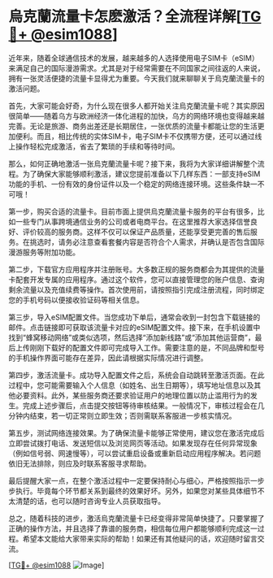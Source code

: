 # 烏克蘭流量卡怎麽激活？全流程详解[[TG💪+ @esim1088](https://t.me/s/esim1088)]

近年来，随着全球通信技术的发展，越来越多的人选择使用电子SIM卡（eSIM）来满足自己的国际漫游需求。尤其是对于经常需要在不同国家之间往返的人来说，拥有一张灵活便捷的流量卡显得尤为重要。今天我们就来聊聊关于烏克蘭流量卡的激活问题。

首先，大家可能会好奇，为什么现在很多人都开始关注烏克蘭流量卡呢？其实原因很简单——随着乌方与欧洲经济一体化进程的加快，乌方的网络环境也变得越来越完善。无论是旅游、商务出差还是长期居住，一张优质的流量卡都能让您的生活更加便利。而且，相比传统的实体SIM卡，电子SIM卡不仅携带方便，还可以通过线上操作轻松完成激活，省去了繁琐的手续和等待时间。

那么，如何正确地激活一张烏克蘭流量卡呢？接下来，我将为大家详细讲解整个流程。为了确保大家能够顺利激活，建议您提前准备以下几样东西：一部支持eSIM功能的手机、一份有效的身份证件以及一个稳定的网络连接环境。这些条件缺一不可哦！

第一步，购买合适的流量卡。目前市面上提供烏克蘭流量卡服务的平台有很多，比如一些专门从事跨境通信业务的公司或者电商平台。在这里推荐大家选择信誉良好、评价较高的服务商。这样不仅可以保证产品质量，还能享受更完善的售后服务。在挑选时，请务必注意查看套餐内容是否符合个人需求，并确认是否包含国际漫游服务等附加功能。

第二步，下载官方应用程序并注册账号。大多数正规的服务商都会为其提供的流量卡配套开发专属的应用程序。通过这个软件，您可以直接管理您的账户信息、查询剩余流量以及充值续费等操作。首次使用前，请按照指引完成注册流程，同时绑定您的手机号码以便接收验证码等相关信息。

第三步，导入eSIM配置文件。当您成功下单后，通常会收到一封包含下载链接的邮件。点击链接即可获取该流量卡对应的eSIM配置文件。接下来，在手机设置中找到“蜂窝移动网络”或类似选项，然后选择“添加新线路”或“添加其他运营商”，最后上传刚刚下载好的配置文件即可完成导入工作。需要注意的是，不同品牌和型号的手机操作界面可能存在差异，因此请根据实际情况进行调整。

第四步，激活流量卡。成功导入配置文件之后，系统会自动跳转至激活页面。在此过程中，您可能需要输入个人信息（如姓名、出生日期等），填写地址信息以及其他必要资料。此外，某些服务商还要求验证用户的地理位置以防止滥用行为的发生。完成上述步骤后，点击提交按钮等待审核结果。一般情况下，审核过程会在几分钟内结束，若一切正常则立即生效；否则需联系客服进一步核实情况。

第五步，测试网络连接效果。为了确保流量卡能够正常使用，建议您在激活完成后立即尝试拨打电话、发送短信以及浏览网页等活动。如果发现存在任何异常现象（例如信号弱、网速慢等），可以尝试重启设备或重新启动应用程序解决。若问题依旧无法排除，则应及时联系客服寻求帮助。

最后提醒大家一点，在整个激活过程中一定要保持耐心与细心，严格按照指示一步步执行。毕竟每个环节都关系到最终的效果好坏。另外，如果您对某些具体细节不太清楚的话，也可以随时咨询专业人员获取指导。

总之，随着科技的进步，激活烏克蘭流量卡已经变得非常简单快捷了。只要掌握了正确的操作方法，并且选择了靠谱的服务商，相信每位用户都能够顺利完成这一过程。希望本文能给大家带来实际的帮助！如果还有其他疑问的话，欢迎随时留言交流。

[[TG💪+ @esim1088](https://t.me/s/esim1088) ![Image](https://i.postimg.cc/4NQfJmqS/Snipaste-2025-05-13-00-14-12.png)]